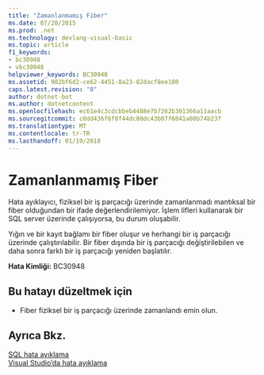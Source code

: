 ```yaml
---
title: "Zamanlanmamış Fiber"
ms.date: 07/20/2015
ms.prod: .net
ms.technology: devlang-visual-basic
ms.topic: article
f1_keywords:
- bc30948
- vbc30948
helpviewer_keywords: BC30948
ms.assetid: 982bf6d2-ce62-4451-8a23-82dacf8ee100
caps.latest.revision: "8"
author: dotnet-bot
ms.author: dotnetcontent
ms.openlocfilehash: ec61e4c3cdcbbeb4488e7b7262b301366a11aacb
ms.sourcegitcommit: c0dd436f6f8f44dc80dc43b07f6841a00b74b23f
ms.translationtype: MT
ms.contentlocale: tr-TR
ms.lasthandoff: 01/19/2018
---
```

# <a name="unscheduled-fiber"></a>Zamanlanmamış Fiber
Hata ayıklayıcı, fiziksel bir iş parçacığı üzerinde zamanlanmadı mantıksal bir fiber olduğundan bir ifade değerlendirilemiyor. İşlem lifleri kullanarak bir SQL server üzerinde çalışıyorsa, bu durum oluşabilir.  
  
 Yığın ve bir kayıt bağlamı bir fiber oluşur ve herhangi bir iş parçacığı üzerinde çalıştırılabilir. Bir fiber dışında bir iş parçacığı değiştirilebilen ve daha sonra farklı bir iş parçacığı yeniden başlatılır.  
  
 **Hata Kimliği:** BC30948  
  
## <a name="to-correct-this-error"></a>Bu hatayı düzeltmek için  
  
-   Fiber fiziksel bir iş parçacığı üzerinde zamanlandı emin olun.  
  
## <a name="see-also"></a>Ayrıca Bkz.  
 [SQL hata ayıklama](http://msdn.microsoft.com/library/f27c17e6-1d90-49f2-9fc0-d02e6a27f109)  
 [Visual Studio’da hata ayıklama](/visualstudio/debugger/debugging-in-visual-studio)
